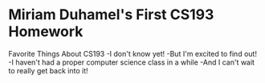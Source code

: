 # Miriam Duhamel's First CS193 Homework

Favorite Things About CS193
-I don't know yet!
-But I'm excited to find out!
-I haven't had a proper computer science class in a while
-And I can't wait to really get back into it!
